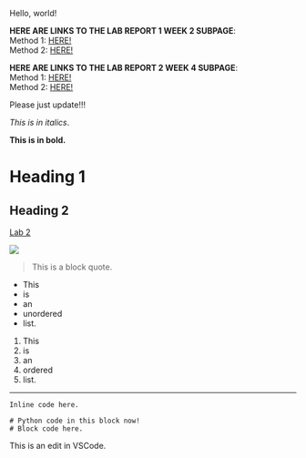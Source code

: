 Hello, world!

**HERE ARE LINKS TO THE LAB REPORT 1 WEEK 2 SUBPAGE**: <br>
Method 1: [HERE!](lab-report-1-week-2.html) <br>
Method 2: [HERE!](https://alckasoc.github.io/cse15l-lab-reports/lab-report-1-week-2.html)

**HERE ARE LINKS TO THE LAB REPORT 2 WEEK 4 SUBPAGE**: <br>
Method 1: [HERE!](lab-report-2-week-4.html) <br>
Method 2: [HERE!](https://alckasoc.github.io/cse15l-lab-reports/lab-report-2-week-4.html)

Please just update!!!

_This is in italics_.

__This is in bold.__

# Heading 1	

## Heading 2

[Lab 2](https://ucsd-cse15l-w22.github.io/week/week2/#week-2-lab-report)

![](https://imgur.com/LFZejXN.jpg)

> This is a block quote.

- This
- is
- an
- unordered
- list.

1. This 
2. is
3. an
4. ordered
5. list.

---

`Inline code here.`

```
# Python code in this block now!
# Block code here.
```

This is an edit in VSCode.